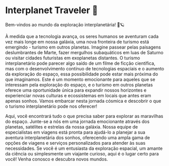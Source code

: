 <h1> Interplanet Traveler 🌌 </h1

### Bem-vindos ao mundo da exploração interplanetária! 🚀🪐

À medida que a tecnologia avança, os seres humanos se aventuram cada vez mais longe em nossa galáxia, uma nova fronteira de turismo está emergindo - turismo em outros planetas. Imagine passear pelas paisagens deslumbrantes de Marte, fazer mergulhos subaquáticos em luas de Saturno ou visitar cidades futuristas em exoplanetas distantes. O turismo interplanetário pode parecer algo saído de um filme de ficção científica, mas com o desenvolvimento contínuo de tecnologias espaciais e o aumento da exploração do espaço, essa possibilidade pode estar mais próxima do que imaginamos. Este é um momento emocionante para aqueles que se interessam pela exploração do espaço, e o turismo em outros planetas oferece uma oportunidade única para expandir nossos horizontes e experienciar novas culturas e ecossistemas em locais que antes eram apenas sonhos. Vamos embarcar nesta jornada cósmica e descobrir o que o turismo interplanetário pode nos oferecer!

Aqui, você encontrará tudo o que precisa saber para explorar as maravilhas do espaço. Junte-se a nós em uma jornada emocionante através dos planetas, satélites e estrelas da nossa galáxia. Nossa equipe de especialistas em viagens está pronta para ajudá-lo a planejar a sua aventura interplanetária dos sonhos, oferecendo uma ampla gama de opções de viagens e serviços personalizados para atender às suas necessidades. Se você é um entusiasta da exploração espacial, um amante da ciência ou simplesmente um viajante curioso, aqui é o lugar certo para você! Venha conosco e descubra novos mundos.
